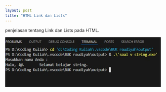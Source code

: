 ```yaml
---
layout: post
title: "HTML Link dan Lists"
---
```


penjelasan tentang Link dan Lists pada HTML.

![HTML Link dan Lists](/assets/images/gambar-1.jpg)